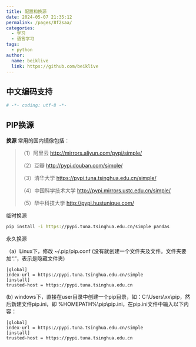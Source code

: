 ```yaml
---
title: 配置和换源
date: 2024-05-07 21:35:12
permalink: /pages/8f2saa/
categories:
  - 学习
  - 语言学习
tags:
  - python
author:
  name: beiklive
  link: https://github.com/beiklive
---
```



## 中文编码支持
```bash
# -*- coding: utf-8 -*-  
```


## PIP换源
**换源**
常用的国内镜像包括：
>（1）阿里云 http://mirrors.aliyun.com/pypi/simple/
>
>（2）豆瓣 http://pypi.douban.com/simple/
>
>（3）清华大学 https://pypi.tuna.tsinghua.edu.cn/simple/
>
>（4）中国科学技术大学 http://pypi.mirrors.ustc.edu.cn/simple/
>
>（5）华中科技大学 http://pypi.hustunique.com/

临时换源

```bash
pip install -i https://pypi.tuna.tsinghua.edu.cn/simple pandas
```

永久换源

（a）Linux下，修改 ~/.pip/pip.conf (没有就创建一个文件夹及文件。文件夹要加“.”，表示是隐藏文件夹)
```
[global]
index-url = https://pypi.tuna.tsinghua.edu.cn/simple
[install]
trusted-host = https://pypi.tuna.tsinghua.edu.cn
```
(b) windows下，直接在user目录中创建一个pip目录，如：C:\Users\xx\pip，然后新建文件pip.ini，即 %HOMEPATH%\pip\pip.ini，在pip.ini文件中输入以下内容：
```
[global]
index-url = https://pypi.tuna.tsinghua.edu.cn/simple
[install]
trusted-host = https://pypi.tuna.tsinghua.edu.cn
```